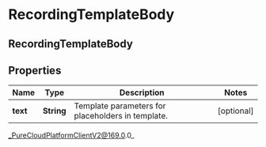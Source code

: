 # RecordingTemplateBody

## RecordingTemplateBody

## Properties

|Name | Type | Description | Notes|
|------------ | ------------- | ------------- | -------------|
| **text** | **String** | Template parameters for placeholders in template. | [optional] |



_PureCloudPlatformClientV2@169.0.0_
